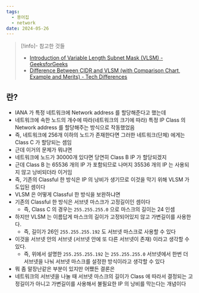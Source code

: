 ```yaml
---
tags:
  - 용어집
  - network
date: 2024-05-26
---
```

> [!info]- 참고한 것들
> - [Introduction of Variable Length Subnet Mask (VLSM) - GeeksforGeeks](https://www.geeksforgeeks.org/introduction-of-variable-length-subnet-mask-vlsm/)
> - [Difference Between CIDR and VLSM (with Comparison Chart, Example and Merits) - Tech Differences](https://techdifferences.com/difference-between-cidr-and-vlsm.html)

## 란?

- IANA 가 특정 네트워크에 Network address 를 할당해준다고 했는데
- 네트워크에 속한 노드의 개수에 따라(네트워크의 크기에 따라) 특정 IP Class 의 Network address 를 할당해주는 방식으로 작동했었음
- 즉, 네트워크에 256개 이하의 노드가 존재한다면 그러한 네트워크(단체) 에게는 Class C 가 할당되는 셈임
- 근데 이거의 문제가 뭐냐면
- 네트워크에 노드가 30000개 있다면 당연히 Class B IP 가 할당되겠지
- 근데 Class B 는 65536 개의 IP 가 포함되므로 나머지 35536 개의 IP 는 사용되지 않고 낭비되더라 이거임
- 즉, 기존의 Classful 한 방식은 IP 의 낭비가 생기므로 이것을 막기 위해 VLSM 가 도입된 셈이다
- VLSM 은 어떻게 Classful 한 방식을 보완하냐면
- 기존의 Classful 한 방식은 서브넷 마스크가 고정길이인 셈이다
    - 즉, Class C 의 경우는 `255.255.255.0` 으로 마스크의 길이는 24 인셈
- 하지만 VLSM 는 이름답게 마스크의 길이가 고정되어있지 않고 가변길이를 사용한다.
    - 즉, 길이가 26인 `255.255.255.192` 도 서브넷 마스크로 사용할 수 있다
- 이것을 서브넷 안의 서브넷 (서브넷 안에 또 다른 서브넷이 존재) 이라고 생각할 수 있다.
    - 즉, 위에서 설명한 `255.255.255.192` 는 `255.255.255.0` 서브넷에서 한번 더 서브넷을 나눠 서브넷 마스크를 설정한 방식이라고 생각할 수 있다
- 뭐 좀 말장난같은 부분이 있지만 어쨌든 결론은
- 네트워크의 서브넷을 나눌 때 서브넷 마스크의 길이가 Class 에 따라서 결정되는 고정길이가 아니고 가변길이를 사용해서 불필요한 IP 의 낭비를 막는다는 개념이다